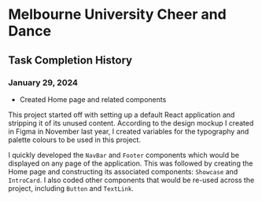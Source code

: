 # Melbourne University Cheer and Dance

## Task Completion History

### January 29, 2024

- Created Home page and related components

This project started off with setting up a default React application and stripping it of its unused content. According to the design mockup I created in Figma in November last year, I created variables for the typography and palette colours to be used in this project.

I quickly developed the `NavBar` and `Footer` components which would be displayed on any page of the application. This was followed by creating the Home page and constructing its associated components: `Showcase` and `IntroCard`. I also coded other components that would be re-used across the project, including `Button` and `TextLink`.
